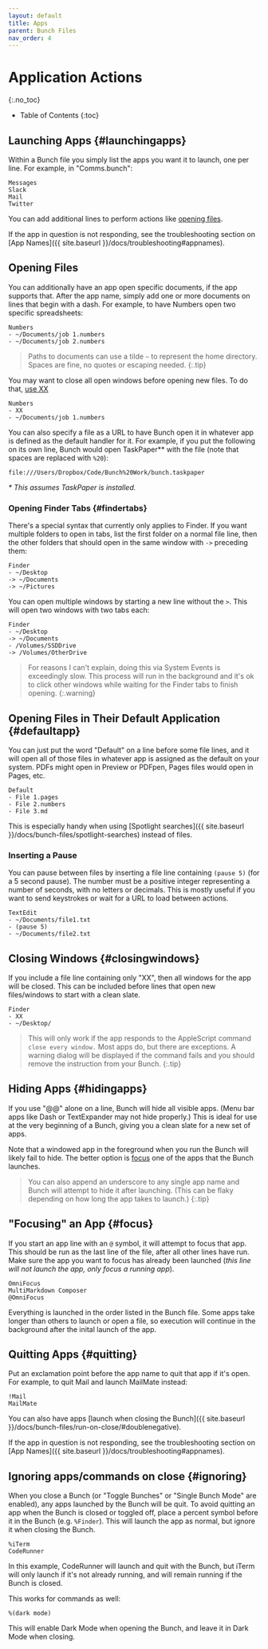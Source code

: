 ```yaml
---
layout: default
title: Apps
parent: Bunch Files
nav_order: 4
---
```

# Application Actions
{:.no_toc}

* Table of Contents
{:toc}

## Launching Apps {#launchingapps}

Within a Bunch file you simply list the apps you want it to launch, one per line. For example, in "Comms.bunch":

    Messages
    Slack
    Mail
    Twitter

You can add additional lines to perform actions like [opening files](#opening-files).

If the app in question is not responding, see the troubleshooting section on [App Names]({{ site.baseurl }}/docs/troubleshooting#appnames).

## Opening Files

You can additionally have an app open specific documents, if the app supports that. After the app name, simply add one or more documents on lines that begin with a dash. For example, to have Numbers open two specific spreadsheets:

    Numbers
    - ~/Documents/job 1.numbers
    - ~/Documents/job 2.numbers

> Paths to documents can use a tilde `~` to represent the home directory. Spaces are fine, no quotes or escaping needed.
{:.tip}

You may want to close all open windows before opening new files. To do that, [use XX](#closingwindows)

    Numbers
    - XX
    - ~/Documents/job 1.numbers

You can also specify a file as a URL to have Bunch open it in whatever app is defined as the default handler for it. For example, if you put the following on its own line, Bunch would open TaskPaper\** with the file (note that spaces are replaced with `%20`):

    file:///Users/Dropbox/Code/Bunch%20Work/bunch.taskpaper

_\* This assumes TaskPaper is installed._

### Opening Finder Tabs {#findertabs}

There's a special syntax that currently only applies to Finder. If you want multiple folders to open in tabs, list the first folder on a normal file line, then the other folders that should open in the same window with `->` preceding them:

    Finder
    - ~/Desktop
    -> ~/Documents
    -> ~/Pictures

You can open multiple windows by starting a new line without the `>`. This will open two windows with two tabs each:

    Finder
    - ~/Desktop
    -> ~/Documents
    - /Volumes/SSDDrive
    -> /Volumes/OtherDrive

> For reasons I can't explain, doing this via System Events is exceedingly slow. This process will run in the background and it's ok to click other windows while waiting for the Finder tabs to finish opening.
{:.warning}

## Opening Files in Their Default Application {#defaultapp}

You can just put the word "Default" on a line before some file lines, and it will open all of those files in whatever app is assigned as the default on your system. PDFs might open in Preview or PDFpen, Pages files would open in Pages, etc.

```
Default
- File 1.pages
- File 2.numbers
- File 3.md
```

This is especially handy when using [Spotlight searches]({{ site.baseurl }}/docs/bunch-files/spotlight-searches) instead of files.

### Inserting a Pause

You can pause between files by inserting a file line containing `(pause 5)` (for a 5 second pause). The number must be a positive integer representing a number of seconds, with no letters or decimals. This is mostly useful if you want to send keystrokes or wait for a URL to load between actions.

```
TextEdit
- ~/Documents/file1.txt
- (pause 5)
- ~/Documents/file2.txt
```

## Closing Windows {#closingwindows}

If you include a file line containing only "XX", then all windows for the app will be closed. This can be included before lines that open new files/windows to start with a clean slate.

    Finder
    - XX
    - ~/Desktop/

> This will only work if the app responds to the AppleScript command `close every window.` Most apps do, but there are exceptions. A warning dialog will be displayed if the command fails and you should remove the instruction from your Bunch.
{:.tip}

## Hiding Apps {#hidingapps}

If you use "@@" alone on a line, Bunch will hide all visible apps. (Menu bar apps like Dash or TextExpander may not hide properly.) This is ideal for use at the very beginning of a Bunch, giving you a clean slate for a new set of apps.

Note that a windowed app in the foreground when you run the Bunch will likely fail to hide. The better option is [focus](#focus) one of the apps that the Bunch launches.

> You can also append an underscore to any single app name and Bunch will attempt to hide it after launching. (This can be flaky depending on how long the app takes to launch.)
{:.tip}


## "Focusing" an App {#focus}

If you start an app line with an `@` symbol, it will attempt to focus that app. This should be run as the last line of the file, after all other lines have run. Make sure the app you want to focus has already been launched (_this line will not launch the app, only focus a running app_).

    OmniFocus
    MultiMarkdown Composer
    @OmniFocus

Everything is launched in the order listed in the Bunch file. Some apps take longer than others to launch or open a file, so execution will continue in the background after the inital launch of the app.


## Quitting Apps {#quitting}

Put an exclamation point before the app name to quit that app if it's open.  For example, to quit Mail and launch MailMate instead:

    !Mail
    MailMate

You can also have apps [launch when closing the Bunch]({{ site.baseurl }}/docs/bunch-files/run-on-close/#doublenegative).

If the app in question is not responding, see the troubleshooting section on [App Names]({{ site.baseurl }}/docs/troubleshooting#appnames).

## Ignoring apps/commands on close {#ignoring}

When you close a Bunch (or "Toggle Bunches" or "Single Bunch Mode" are enabled), any apps launched by the Bunch will be quit. To avoid quitting an app when the Bunch is closed or toggled off, place a percent symbol before it in the Bunch (e.g. `%Finder`). This will launch the app as normal, but ignore it when closing the Bunch.

    %iTerm
    CodeRunner

In this example, CodeRunner will launch and quit with the Bunch, but iTerm will only launch if it's not already running, and will remain running if the Bunch is closed.

This works for commands as well:

    %(dark mode)

This will enable Dark Mode when opening the Bunch, and leave it in Dark Mode when closing.
